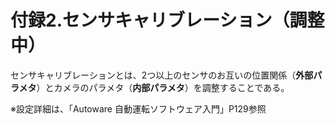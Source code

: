 # 付録2.センサキャリブレーション（調整中）

センサキャリブレーションとは、2つ以上のセンサのお互いの位置関係（**外部パラメタ**）とカメラのパラメタ（**内部パラメタ**）を調整することである。

※設定詳細は、「Autoware 自動運転ソフトウェア入門」P129参照

